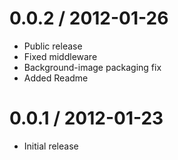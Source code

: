 0.0.2 / 2012-01-26
==================

  * Public release
  * Fixed middleware
  * Background-image packaging fix
  * Added Readme

0.0.1 / 2012-01-23
==================

  * Initial release
